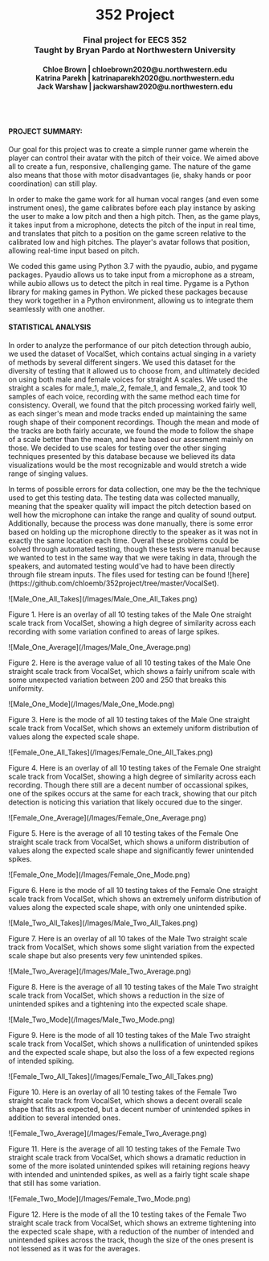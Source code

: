 <div style="text-align: center"><h1>352 Project</h1></div>
<div style="text-align: center"><h3>Final project for EECS 352
  <br>
  Taught by Bryan Pardo at Northwestern University</h3></div>
<div style="text-align: center"><h4>
  Chloe Brown | chloebrown2020@u.northwestern.edu
  <br>
  Katrina Parekh | katrinaparekh2020@u.northwestern.edu
  <br>
  Jack Warshaw | jackwarshaw2020@u.northwestern.edu
</h4>
</div>
<br>
<br>
<h4>PROJECT SUMMARY:</h4>
<p>
Our goal for this project was to create a simple runner game wherein the player can control their avatar with the pitch of their voice. We aimed above all to create a fun, responsive, challenging game. The nature of the game also means that those with motor disadvantages (ie, shaky hands or poor coordination) can still play.
</p>
<p>
In order to make the game work for all human vocal ranges (and even some instrument ones), the game calibrates before each play instance by asking the user to make a low pitch and then a high pitch. Then, as the game plays, it takes input from a microphone, detects the pitch of the input in real time, and translates that pitch to a position on the game screen relative to the calibrated low and high pitches. The player's avatar follows that position, allowing real-time input based on pitch.
</p>
<p>
We coded this game using Python 3.7 with the pyaudio, aubio, and pygame packages. Pyaudio allows us to take input from a microphone as a stream, while aubio allows us to detect the pitch in real time. Pygame is a Python library for making games in Python. We picked these packages because they work together in a Python environment, allowing us to integrate them seamlessly with one another.
</p>
<h4> STATISTICAL ANALYSIS</h4>
<p>
In order to analyze the performance of our pitch detection through aubio, we used the dataset of VocalSet, which contains actual singing in a variety of methods by several different singers. We used this dataset for the diversity of testing that it allowed us to choose from, and ultimately decided on using both male and female voices for straight A scales. We used the straight a scales for male_1, male_2, female_1, and female_2, and took 10 samples of each voice, recording with the same method each time for consistency. Overall, we found that the pitch processing worked fairly well, as each singer's mean and mode tracks ended up maintaining the same rough shape of their component recordings. Though the mean and mode of the tracks are both fairly accurate, we found the mode to follow the shape of a scale better than the mean, and have based our assesment mainly on those. We decided to use scales for testing over the other singing techniques presented by this database because we believed its data visualizations would be the most recognizable and would stretch a wide range of singing values.
</p>
<p>
In terms of possible errors for data collection, one may be the the technique used to get this testing data. The testing data was collected manually, meaning that the speaker quality will impact the pitch detection based on well how the microphone can intake the range and quality of sound output. Additionally, because the process was done manually, there is some error based on holding up the microphone directly to the speaker as it was not in exactly the same location each time. Overall these problems could be solved through automated testing, though these tests were manual because we wanted to test in the same way that we were taking in data, through the speakers, and automated testing would've had to have been directly through file stream inputs. The files used for testing can be found ![here](https://github.com/chloemb/352project/tree/master/VocalSet).
</p>
![Male_One_All_Takes](/Images/Male_One_All_Takes.png)
<p>
Figure 1. Here is an overlay of all 10 testing takes of the Male One straight scale track from VocalSet, showing a high degree of similarity across each recording with some variation confined to areas of large spikes. 
 </p>
![Male_One_Average](/Images/Male_One_Average.png)
<p>
Figure 2. Here is the average value of all 10 testing takes of the Male One straight scale track from VocalSet, which shows a fairly unifrom scale with some unexpected variation between 200 and 250 that breaks this uniformity.
</p>
![Male_One_Mode](/Images/Male_One_Mode.png)
<p>
Figure 3. Here is the mode of all 10 testing takes of the Male One straight scale track from VocalSet, which shows an extemely uniform distribution of values along the expected scale shape. 
</p>
![Female_One_All_Takes](/Images/Female_One_All_Takes.png)
<p>
Figure 4. Here is an overlay of all 10 testing takes of the Female One straight scale track from VocalSet, showing a high degree of similarity across each recording. Though there still are a decent number of occassional spikes, one of the spikes occurs at the same for each track, showing that our pitch detection is noticing this variation that likely occured due to the singer.
</p>  
![Female_One_Average](/Images/Female_One_Average.png)
<p>
Figure 5. Here is the average of all 10 testing takes of the Female One straight scale track from VocalSet, which shows a uniform distribution of values along the expected scale shape and significantly fewer unintended spikes.
</p>
![Female_One_Mode](/Images/Female_One_Mode.png)
<p>
Figure 6. Here is the mode of all 10 testing takes of the Female One straight scale track from VocalSet, which shows an extremely uniform distribution of values along the expected scale shape, with only one unintended spike.
</p>
![Male_Two_All_Takes](/Images/Male_Two_All_Takes.png)
<p>
Figure 7. Here is an overlay of all 10 takes of the Male Two straight scale track from VocalSet, which shows some slight variation from the expected scale shape but also presents very few unintended spikes.
</p>
![Male_Two_Average](/Images/Male_Two_Average.png)
<p>
Figure 8. Here is the average of all 10 testing takes of the Male Two straight scale track from VocalSet, which shows a reduction in the size of unintended spikes and a tightening into the expected scale shape.
</p>
![Male_Two_Mode](/Images/Male_Two_Mode.png)
<p>
Figure 9. Here is the mode of all 10 testing takes of the Male Two straight scale track from VocalSet, which shows a nullification of unintended spikes and the expected scale shape, but also the loss of a few expected regions of intended spiking.
</p>
![Female_Two_All_Takes](/Images/Female_Two_All_Takes.png)
<p>
Figure 10. Here is an overlay of all 10 testing takes of the Female Two straight scale track from VocalSet, which shows a decent overall scale shape that fits as expected, but a decent number of unintended spikes in addition to several intended ones.
</p>
![Female_Two_Average](/Images/Female_Two_Average.png)
<p>
Figure 11. Here is the average of all 10 testing takes of the Female Two straight scale track from VocalSet, which shows a dramatic reduction in some of the more isolated unintended spikes will retaining regions heavy with intended and unintended spikes, as well as a fairly tight scale shape that still has some variation. 
</p>
![Female_Two_Mode](/Images/Female_Two_Mode.png)
<p>
Figure 12. Here is the mode of all the 10 testing takes of the Female Two straight scale track from VocalSet, which shows an extreme tightening into the expected scale shape, with a reduction of the number of intended and unintended spikes across the track, though the size of the ones present is not lessened as it was for the averages. 
</p>
